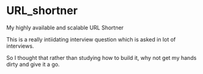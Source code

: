 # URL_shortner
My highly available and scalable URL Shortner

This is a really intiidating interview question which is asked in lot of interviews.

So I thought that rather than studying how to build it, why not get my hands dirty and give it a go.


